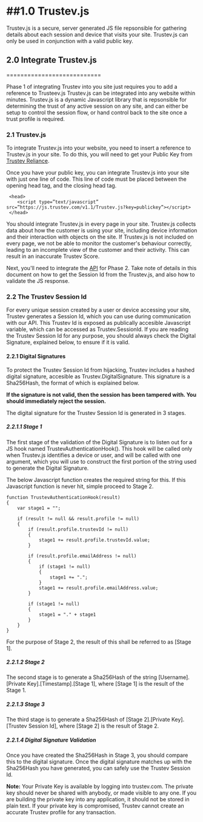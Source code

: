 ##1.0 Trustev.js
======================

Trustev.js is a secure, server generated JS file repsonsible for gathering details about each session and device that visits your site. Trustev.js can only be used in conjunction with a valid public key.

## 2.0 Integrate Trustev.js
===========================

Phase 1 of integrating Trustev into you site just requires you to add a reference to Trusteev.js  Trustev.js can be integrated into any website within minutes. Trustev.js is a dynamic Javascript library that is repsonsible for determining the trust of any active session on any site, and can either be setup to control the session flow, or hand control back to the site once a trust profile is required.

### 2.1 Trustev.js

To integrate Trustev.js into your website, you need to insert a reference to Trustev.js in your site. To do this, you will need to get your Public Key from <a href="http://trustev.com/Reliance">Trustev Reliance</a>.

Once you have your public key, you can integrate Trustev.js into your site with just one line of code. This line of code must be placed between the opening head tag, and the closing head tag.


     <head>
        <script type=”text/javascript” src=”https://js.trustev.com/v1.1/Trustev.js?key=publickey”></script>
     </head>
	 
You should integrate Trustev.js in every page in your site. Trustev.js collects data about how the customer is using your site, including device information and their interaction with objects on the site. If Trustev.js is not included on every page, we not be able to monitor the customer's behaviour correctly, leading to an incomplete view of the customer and their activity. This can result in an inaccurate Trustev Score.

Next, you'll need to integrate the <a href="https://github.com/Trustev/API">API</a> for Phase 2. Take note of details in this document on how to get the Session Id from the Trustev.js, and also how to validate the JS response.

### 2.2 The Trustev Session Id

For every unique session created by a user or device accessing your site, Trustev generates a Session Id, which you can use during communication with our API. This Trustev Id is exposed as publically accesible Javascript variable, which can be accessed as Trustev.SessionId. If you are reading the Trustev Session Id for any purpose, you should always check the Digital Signature, explained below, to ensure if it is valid.

#### 2.2.1 Digital Signatures

To protect the Trustev Session Id from hijacking, Trustev includes a hashed digital signature, accesible as Trustev.DigitalSignature. This signature is a Sha256Hash, the format of which is explained below. 

<b>If the signature is not valid, then the session has been tampered with. You should immediately reject the session.</b>

The digital signature for the Trustev Session Id is generated in 3 stages. 

##### 2.2.1.1 Stage 1
The first stage of the validation of the Digital Signature is to listen out for a JS hook named TrustevAuthenticationHook(). This hook will be called only when Trustev.js identifies a device or user, and will be called with one argument, which you will use to construct the first portion of the string used to generate the Digital Signature.

The below Javascript function creates the required string for this. If this Javascript function is never hit, simple proceed to Stage 2.

	function TrustevAuthenticationHook(result)
	{
	    var stage1 = "";
	    
	    if (result != null && result.profile != null)
	    {
	        if (result.profile.trustevId != null)
	        {
	            stage1 += result.profile.trustevId.value;
	        }
	        
	        if (result.profile.emailAddress != null)
	        {
	            if (stage1 != null)
	            {
	                stage1 += ".";
	            }
	            stage1 += result.profile.emailAddress.value;
	        }
	        
	        if (stage1 != null)
	        {
	            stage1 = "." + stage1
	        }
	    }
	}

For the purpose of Stage 2, the result of this shall be referred to as [Stage 1].


##### 2.2.1.2 Stage 2

The second stage is to generate a Sha256Hash of the string [Username].[Private Key].[Timestamp].[Stage 1], where [Stage 1] is the result of the Stage 1.

##### 2.2.1.3 Stage 3

The third stage is to generate a Sha256Hash of [Stage 2].[Private Key].[Trustev Session Id], where [Stage 2] is the result of Stage 2.


##### 2.2.1.4 Digital Signature Validation

Once you have created the Sha256Hash in Stage 3, you should compare this to the digital signature. Once the digital signature matches up with the Sha256Hash you have generated, you can safely use the Trustev Session Id.

<b>Note:</b> Your Private Key is available by logging into trustev.com. The private key should never be shared with anybody, or made visible to any one. If you are building the private key into any application, it should not be stored in plain text. If your private key is compromised, Trustev cannot create an accurate Trustev profile for any transaction.
